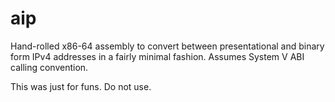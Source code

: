 # aip

Hand-rolled x86-64 assembly to convert between presentational and binary form IPv4 addresses
in a fairly minimal fashion. Assumes System V ABI calling convention.

This was just for funs. Do not use.
